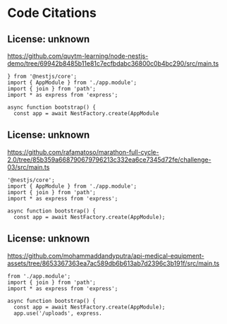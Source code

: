 # Code Citations

## License: unknown
https://github.com/quytm-learning/node-nestjs-demo/tree/69942b8485b11e81c7ecfbdabc36800c0b4bc290/src/main.ts

```
} from '@nestjs/core';
import { AppModule } from './app.module';
import { join } from 'path';
import * as express from 'express';

async function bootstrap() {
  const app = await NestFactory.create(AppModule
```


## License: unknown
https://github.com/rafamatoso/marathon-full-cycle-2.0/tree/85b359a668790679796213c332ea6ce7345d72fe/challenge-03/src/main.ts

```
'@nestjs/core';
import { AppModule } from './app.module';
import { join } from 'path';
import * as express from 'express';

async function bootstrap() {
  const app = await NestFactory.create(AppModule);
```


## License: unknown
https://github.com/mohammaddandyputra/api-medical-equipment-assets/tree/8653367363ea7ac589db6b613ab7d2396c3b191f/src/main.ts

```
from './app.module';
import { join } from 'path';
import * as express from 'express';

async function bootstrap() {
  const app = await NestFactory.create(AppModule);
  app.use('/uploads', express.
```

